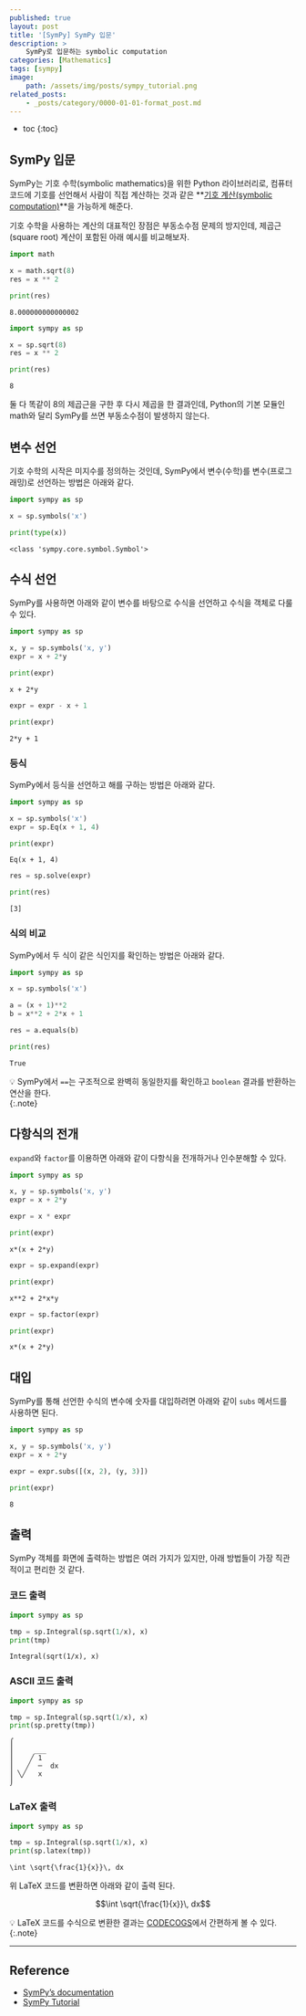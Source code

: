 ```yaml
---
published: true
layout: post
title: '[SymPy] SymPy 입문'
description: >
    SymPy로 입문하는 symbolic computation
categories: [Mathematics]
tags: [sympy]
image:
    path: /assets/img/posts/sympy_tutorial.png
related_posts:
    - _posts/category/0000-01-01-format_post.md
---
```

* toc
{:toc}

## SymPy 입문

SymPy는 기호 수학(symbolic mathematics)을 위한 Python 라이브러리로, 컴퓨터 코드에 기호를 선언해서 사람이 직접 계산하는 것과 같은 **[기호 계산(symbolic computation)](https://en.wikipedia.org/wiki/Computer_algebra)**을 가능하게 해준다.  

기호 수학을 사용하는 계산의 대표적인 장점은 부동소수점 문제의 방지인데, 제곱근(square root) 계산이 포함된 아래 예시를 비교해보자.  

```python
import math

x = math.sqrt(8)
res = x ** 2

print(res)
```
```
8.000000000000002
```

```python
import sympy as sp

x = sp.sqrt(8)
res = x ** 2

print(res)
```
```
8
```

둘 다 똑같이 8의 제곱근을 구한 후 다시 제곱을 한 결과인데, Python의 기본 모듈인 math와 달리 SymPy를 쓰면 부동소수점이 발생하지 않는다.  

## 변수 선언

기호 수학의 시작은 미지수를 정의하는 것인데, SymPy에서 변수(수학)를 변수(프로그래밍)로 선언하는 방법은 아래와 같다.  

```python
import sympy as sp

x = sp.symbols('x')

print(type(x))
```
```
<class 'sympy.core.symbol.Symbol'>
```

## 수식 선언

SymPy를 사용하면 아래와 같이 변수를 바탕으로 수식을 선언하고 수식을 객체로 다룰 수 있다.  

```python
import sympy as sp

x, y = sp.symbols('x, y')
expr = x + 2*y

print(expr)
```
```
x + 2*y
```

```python
expr = expr - x + 1

print(expr)
```
```
2*y + 1
```

### 등식

SymPy에서 등식을 선언하고 해를 구하는 방법은 아래와 같다.  

```python
import sympy as sp

x = sp.symbols('x')
expr = sp.Eq(x + 1, 4)

print(expr)
```
```
Eq(x + 1, 4)
```

```python
res = sp.solve(expr)

print(res)
```
```
[3]
```

### 식의 비교

SymPy에서 두 식이 같은 식인지를 확인하는 방법은 아래와 같다.  

```python
import sympy as sp

x = sp.symbols('x')

a = (x + 1)**2
b = x**2 + 2*x + 1

res = a.equals(b)

print(res)
```
```
True
```

💡 SymPy에서 `==`는 구조적으로 완벽히 동일한지를 확인하고 `boolean` 결과를 반환하는 연산을 한다.  
{:.note}

## 다항식의 전개

`expand`와 `factor`를 이용하면 아래와 같이 다항식을 전개하거나 인수분해할 수 있다.  

```python
import sympy as sp

x, y = sp.symbols('x, y')
expr = x + 2*y

expr = x * expr

print(expr)
```
```
x*(x + 2*y)
```

```python
expr = sp.expand(expr)

print(expr)
```
```
x**2 + 2*x*y
```

```python
expr = sp.factor(expr)

print(expr)
```
```
x*(x + 2*y)
```

## 대입

SymPy를 통해 선언한 수식의 변수에 숫자를 대입하려면 아래와 같이 `subs` 메서드를 사용하면 된다.  

```python
import sympy as sp

x, y = sp.symbols('x, y')
expr = x + 2*y

expr = expr.subs([(x, 2), (y, 3)])

print(expr)
```
```
8
```

## 출력

SymPy 객체를 화면에 출력하는 방법은 여러 가지가 있지만, 아래 방법들이 가장 직관적이고 편리한 것 같다.  

### 코드 출력

```python
import sympy as sp

tmp = sp.Integral(sp.sqrt(1/x), x)
print(tmp)
```
```
Integral(sqrt(1/x), x)
```

### ASCII 코드 출력

```python
import sympy as sp

tmp = sp.Integral(sp.sqrt(1/x), x)
print(sp.pretty(tmp))
```
```
⌠
⎮     ___
⎮    ╱ 1
⎮   ╱  ─  dx
⎮ ╲╱   x
⌡
```

### LaTeX 출력

```python
import sympy as sp

tmp = sp.Integral(sp.sqrt(1/x), x)
print(sp.latex(tmp))
```
```
\int \sqrt{\frac{1}{x}}\, dx
```

위 LaTeX 코드를 변환하면 아래와 같이 출력 된다.  

$$\int \sqrt{\frac{1}{x}}\, dx$$

💡 LaTeX 코드를 수식으로 변환한 결과는 [CODECOGS](https://latex.codecogs.com/)에서 간편하게 볼 수 있다.  
{:.note}

---
## Reference
- [SymPy’s documentation](https://docs.sympy.org/)
- [SymPy Tutorial](https://docs.sympy.org/latest/tutorial/index.html#tutorial)